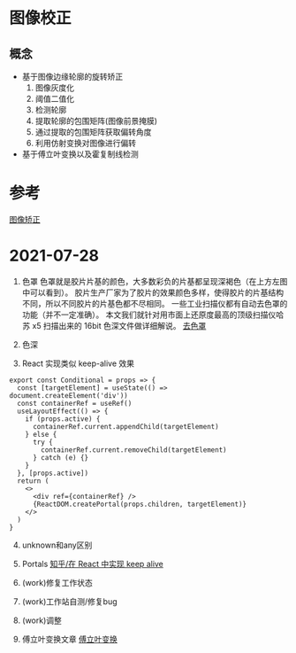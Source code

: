 # 图像校正

## 概念

- 基于图像边缘轮廓的旋转矫正
  1. 图像灰度化
  2. 阈值二值化
  3. 检测轮廓
  4. 提取轮廓的包围矩阵(图像前景掩膜)
  5. 通过提取的包围矩阵获取偏转角度
  6. 利用仿射变换对图像进行偏转
- 基于傅立叶变换以及霍复制线检测

# 参考

[图像矫正](https://www.cnblogs.com/skyfsm/p/6902524.html)

# 2021-07-28

1. 色罩
   色罩就是胶片片基的颜色，大多数彩负的片基都呈现深褐色（在上方左图中可以看到）。 胶片生产厂家为了胶片的效果颜色多样，使得胶片的片基结构不同，所以不同胶片的片基色都不尽相同。 一些工业扫描仪都有自动去色罩的功能（并不一定准确）。 本文我们就针对用市面上还原度最高的顶级扫描仪哈苏 x5 扫描出来的 16bit 色深文件做详细解说。
[去色罩](https://weibo.com/ttarticle/p/show?id=2309404190685237497876)
2. 色深

3. React 实现类似 keep-alive 效果

```
export const Conditional = props => {
  const [targetElement] = useState(() => document.createElement('div'))
  const containerRef = useRef()
  useLayoutEffect(() => {
    if (props.active) {
      containerRef.current.appendChild(targetElement)
    } else {
      try {
        containerRef.current.removeChild(targetElement)
      } catch (e) {}
    }
  }, [props.active])
  return (
    <>
      <div ref={containerRef} />
      {ReactDOM.createPortal(props.children, targetElement)}
    </>
  )
}
```

4. unknown和any区别

5. Portals
[知乎/在 React 中实现 keep alive](https://zhuanlan.zhihu.com/p/214166951)

6. (work)修复工作状态
7. (work)工作站自测/修复bug
8. (work)调整
9. 傅立叶变换文章
[傅立叶变换](https://zhuanlan.zhihu.com/p/19763358)